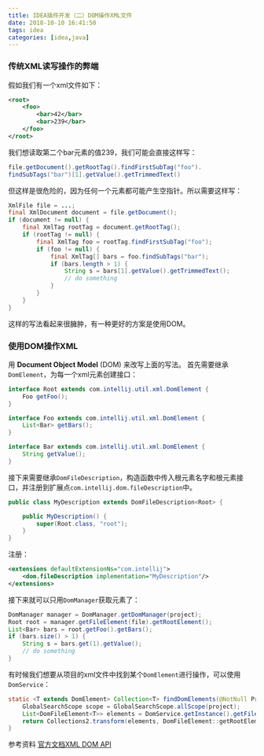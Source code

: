 ```yaml
---
title: IDEA插件开发（二）DOM操作XML文件
date: 2018-10-10 16:41:50
tags: idea
categories: [idea,java]
---
```



### 传统XML读写操作的弊端
假如我们有一个xml文件如下：
```xml
<root>
    <foo>
        <bar>42</bar>
        <bar>239</bar>
    </foo>
</root>
```
我们想读取第二个bar元素的值239，我们可能会直接这样写：
```java
file.getDocument().getRootTag().findFirstSubTag("foo").
findSubTags("bar")[1].getValue().getTrimmedText()
```
但这样是很危险的，因为任何一个元素都可能产生空指针。所以需要这样写：
```java
XmlFile file = ...;
final XmlDocument document = file.getDocument();
if (document != null) {
    final XmlTag rootTag = document.getRootTag();
    if (rootTag != null) {
        final XmlTag foo = rootTag.findFirstSubTag("foo");
        if (foo != null) {
            final XmlTag[] bars = foo.findSubTags("bar");
            if (bars.length > 1) {
                String s = bars[1].getValue().getTrimmedText();
                // do something
            }
        }
    }
}
```
这样的写法看起来很臃肿，有一种更好的方案是使用DOM。

<!-- more -->

### 使用DOM操作XML
用 __Document Object Model__ (DOM) 来改写上面的写法。
首先需要继承`DomElement`，为每一个xml元素创建接口：
```java
interface Root extends com.intellij.util.xml.DomElement {
    Foo getFoo();
}

interface Foo extends com.intellij.util.xml.DomElement {
    List<Bar> getBars();
}

interface Bar extends com.intellij.util.xml.DomElement {
    String getValue();
}
```

接下来需要继承`DomFileDescription`，构造函数中传入根元素名字和根元素接口，并注册到扩展点`com.intellij.dom.fileDescription`中。
```java
public class MyDescription extends DomFileDescription<Root> {

    public MyDescription() {
        super(Root.class, "root");
    }
}
```
注册：
```xml
<extensions defaultExtensionNs="com.intellij">
    <dom.fileDescription implementation="MyDescription"/>
</extensions>
```
接下来就可以只用`DomManager`获取元素了：
```java
DomManager manager = DomManager.getDomManager(project);
Root root = manager.getFileElement(file).getRootElement();
List<Bar> bars = root.getFoo().getBars();
if (bars.size() > 1) {
    String s = bars.get(1).getValue();
    // do something
}
```
有时候我们想要从项目的xml文件中找到某个`DomElement`进行操作，可以使用`DomService`：
```java
static <T extends DomElement> Collection<T> findDomElements(@NotNull Project project, Class<T> clazz) {
    GlobalSearchScope scope = GlobalSearchScope.allScope(project);
    List<DomFileElement<T>> elements = DomService.getInstance().getFileElements(clazz, project, scope);
    return Collections2.transform(elements, DomFileElement::getRootElement);
}
```

参考资料
[官方文档XML DOM API](https://www.jetbrains.org/intellij/sdk/docs/reference_guide/frameworks_and_external_apis/xml_dom_api.html)
